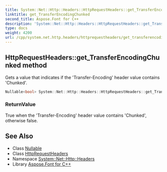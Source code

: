 ```yaml
---
title: System::Net::Http::Headers::HttpRequestHeaders::get_TransferEncodingChunked method
linktitle: get_TransferEncodingChunked
second_title: Aspose.Font for C++
description: 'System::Net::Http::Headers::HttpRequestHeaders::get_TransferEncodingChunked method. Gets a value that indicates if the ''Transfer-Encoding'' header value contains ''Chunked'' in C++.'
type: docs
weight: 4200
url: /cpp/system.net.http.headers/httprequestheaders/get_transferencodingchunked/
---
```

## HttpRequestHeaders::get_TransferEncodingChunked method


Gets a value that indicates if the 'Transfer-Encoding' header value contains 'Chunked'.

```cpp
Nullable<bool> System::Net::Http::Headers::HttpRequestHeaders::get_TransferEncodingChunked()
```


### ReturnValue

True when the 'Transfer-Encoding' header value contains 'Chunked', otherwise false.

## See Also

* Class [Nullable](../../../system/nullable/)
* Class [HttpRequestHeaders](../)
* Namespace [System::Net::Http::Headers](../../)
* Library [Aspose.Font for C++](../../../)
